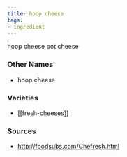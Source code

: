```yaml
---
title: hoop cheese
tags:
- ingredient
---
```

hoop cheese pot cheese

### Other Names

* hoop cheese

### Varieties

* [[fresh-cheeses]]

### Sources
* http://foodsubs.com/Chefresh.html
